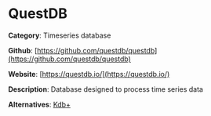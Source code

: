 
# QuestDB

**Category**: Timeseries database

**Github**: [https://github.com/questdb/questdb](https://github.com/questdb/questdb)

**Website**: [https://questdb.io/](https://questdb.io/)

**Description**:
Database designed to process time series data

**Alternatives**: [Kdb+](https://kx.com/developers/)
